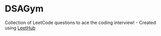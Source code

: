 # DSAGym
Collection of LeetCode questions to ace the coding interview! - Created using [LeetHub](https://github.com/QasimWani/LeetHub)
